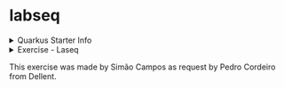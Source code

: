 # labseq

<details>
  <summary>Quarkus Starter Info</summary>

This project uses Quarkus, the Supersonic Subatomic Java Framework.

If you want to learn more about Quarkus, please visit its website: <https://quarkus.io/>.

## Running the application in dev mode

You can run your application in dev mode that enables live coding using:

```shell script
./mvnw quarkus:dev
```

> **_NOTE:_**  Quarkus now ships with a Dev UI, which is available in dev mode only at <http://localhost:8080/q/dev/>.

## Packaging and running the application

The application can be packaged using:

```shell script
./mvnw package
```

It produces the `quarkus-run.jar` file in the `target/quarkus-app/` directory.
Be aware that it’s not an _über-jar_ as the dependencies are copied into the `target/quarkus-app/lib/` directory.

The application is now runnable using `java -jar target/quarkus-app/quarkus-run.jar`.

If you want to build an _über-jar_, execute the following command:

```shell script
./mvnw package -Dquarkus.package.jar.type=uber-jar
```

The application, packaged as an _über-jar_, is now runnable using `java -jar target/*-runner.jar`.

## Creating a native executable

You can create a native executable using:

```shell script
./mvnw package -Dnative
```

Or, if you don't have GraalVM installed, you can run the native executable build in a container using:

```shell script
./mvnw package -Dnative -Dquarkus.native.container-build=true
```

You can then execute your native executable with: `./target/labseq-1.0.0-SNAPSHOT-runner`

If you want to learn more about building native executables, please consult <https://quarkus.io/guides/maven-tooling>.

## Related Guides

- REST ([guide](https://quarkus.io/guides/rest)): A Jakarta REST implementation utilizing build time processing and Vert.x. This extension is not compatible with the quarkus-resteasy extension, or any of the extensions that depend on it.
- REST Jackson ([guide](https://quarkus.io/guides/rest#json-serialisation)): Jackson serialization support for Quarkus REST. This extension is not compatible with the quarkus-resteasy extension, or any of the extensions that depend on it

## Provided Code

### REST

Easily start your REST Web Services

[Related guide section...](https://quarkus.io/guides/getting-started-reactive#reactive-jax-rs-resources)
</details>

<details>
  <summary>Exercise - Laseq</summary>

### Exercise Details:
- Implement a REST service, using the Quarkus JAVA framework, returning a value from the
labseq sequence.
- Optionally implement a simple JavaScript1 web GUI to invoke the service.
- The labseq – l(n) - sequence is defined as follows:
- n=0 => l(0) = 0
- n=1 => l(1) = 1
- n=2 => l(2) = 0
- n=3 => l(3) = 1
- n>3 => l(n) = l(n-4) + l(n-3)
- Example of the first sequence values:
    ```
     0, 1, 0, 1, 1, 1, 1, 2, 2, 2, 3, ...
     ```
- The endpoint created should be in the form <baseurl>/labseq/{n} where {n}
represents the index of the sequence’s (single) value to return. 
- The index may be any nonnegative integer number.

## 1. Preparation
   - Install java 21.
   - Optionally install Quarkus CLI.

## 2. Run Docker Compose
   - Start the Jaeger UI using Docker Compose:
     ```shell
     docker compose up -d
     ```
   - This will start Jaeger UI at port 16686. You can access it at <http://localhost:16686>.
   - It contains telemetry data for the application, which can be useful for debugging and monitoring.

## 3. Run the application
To run the application, you can use the Quarkus CLI or Maven.
   - If you have the Quarkus CLI installed, you can run the application using:
     ```shell
     quarkus dev
     ```
   - If you prefer Maven, you can run the application using:
     ```shell
     ./mvnw quarkus:dev
     ```

## 4. Test the application
   - There are tests included in the project that you can run to verify the functionality. For the endpoint and for the service funtion.
   - Swagger UI is available at:
       ```
       http://localhost:8080/swagger-ui/
       ```
   - You can use it to test the endpoint.
   - Using postman or similar tool, you can test the endpoint by sending a GET request to:
     ```
     http://localhost:8080/labseq/{n}
     ```
     where `{n}` is the index of the sequence value you want to retrieve. 

## 5. Optional: Implement a simple JavaScript web GUI
   - You can create a simple HTML page with a form to input the index and a button to fetch the value from the REST service.
   - I was not done because of the short time available.
   - If a frontend is implemented CORS should be enabled for the frontend to access the REST service.

## 6. About the labseq sequence
   - The labseq sequence is defined as follows:
     - n=0 => l(0) = 0
     - n=1 => l(1) = 1
     - n=2 => l(2) = 0
     - n=3 => l(3) = 1
     - n>3 => l(n) = l(n-4) + l(n-3)
   - The first few values of the sequence are:
     ```
     0, 1, 0, 1, 1, 1, 1, 2, 2, 2, 3, ...
     ```
   - The controller receives a non-negative integer `n` and returns the value of the sequence at that index.
   - If `n` is larger than 500000, the service returns a 400 Bad Request response. This is to prevent OutOfMemoryError or performance issues with large values of `n`.
   - The project uses Logger to log the requests and responses, which can be useful for debugging and monitoring.
   - If the index is negative, the service should return a 400 Bad Request response.
   - It passes the request to the service, which calculates the value based on the sequence definition.
   - The algorithm is implemented in the `LabseqService` class, which contains a method `getValue(int n)` that returns the value of the sequence at index `n`.


   - The main logic is first it verifies if the `n` is between 0 and 3, if so it returns the value directly. If `n` is greater than 3, it recursively calculates the value using the formula `l(n) = l(n-4) + l(n-3)`.
   - At the for cicle `i` is sequentially set to `n-4` and `n-3` and the values are saved at the Repository HashMap.
   - The Repository is used to store the values of the sequence, so that they can be reused in subsequent requests, improving performance.

   - A interface `CacheRepository` was created to define the methods for the repository, and a class `InMemoryCacheImplementation` implements this interface using a HashMap to store the values.
   - This was made to respect the single responsibility principle and to allow for easy replacement of the repository implementation if needed in the future.
   - The Hashmap is on its own class as a Singleton, so it is shared across all requests. It also respects the single responsibility principle
   - The service is also designed to handle large values of `n` efficiently by using a recursive approach with memorization.

## 7. Final Notes
- The project is structured to follow the best practices of Quarkus and Java development.
- On a single Thread, the service can handle requests for `n` up to a large number without blocking the main thread. This will depend on the available memory and the performance of the machine running the service.
- If a sequential multithreading is needed, the service can be modified to use a thread pool or other concurrency mechanisms.
- That way the service can handle larger values of `n` without blocking the main thread.
- Of course because after the first request of a number because all positions are saved in the repository, the next request for the same number and under it will be very fast.

</details>

This exercise was made by Simão Campos as request by Pedro Cordeiro from Dellent. 



